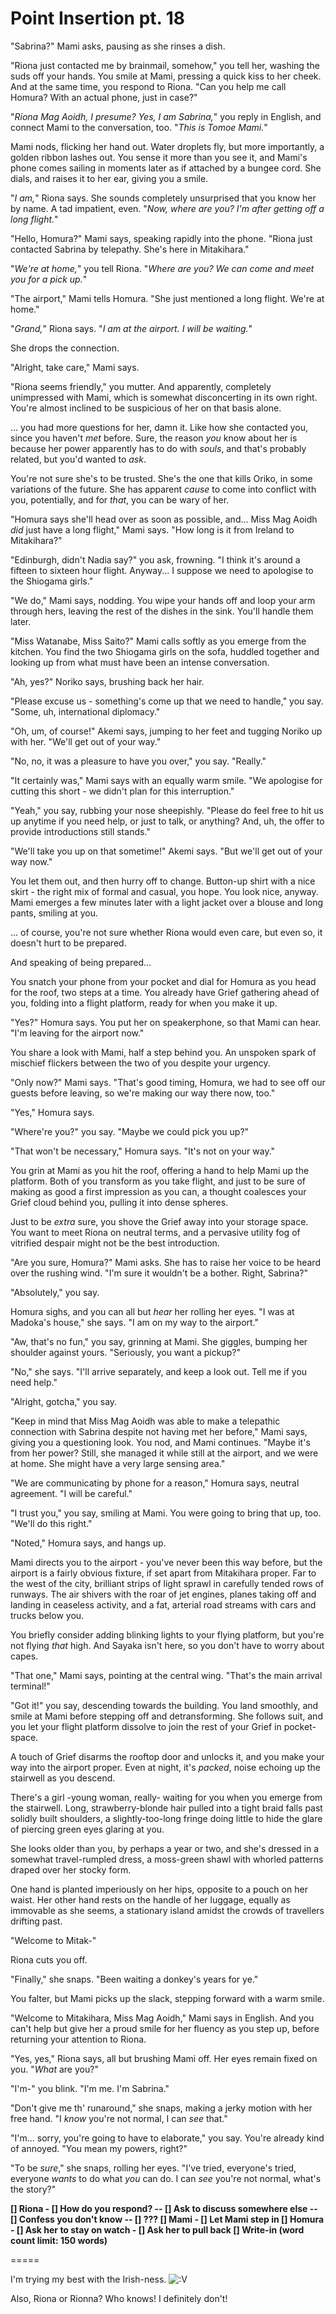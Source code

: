 # Point Insertion pt. 18

"Sabrina?" Mami asks, pausing as she rinses a dish.

"Riona just contacted me by brainmail, somehow," you tell her, washing the suds off your hands. You smile at Mami, pressing a quick kiss to her cheek. And at the same time, you respond to Riona. "Can you help me call Homura? With an actual phone, just in case?"

"*Riona Mag Aoidh, I presume? Yes, I am Sabrina,*" you reply in English, and connect Mami to the conversation, too. "*This is Tomoe Mami.*"

Mami nods, flicking her hand out. Water droplets fly, but more importantly, a golden ribbon lashes out. You sense it more than you see it, and Mami's phone comes sailing in moments later as if attached by a bungee cord. She dials, and raises it to her ear, giving you a smile.

"*I am,*" Riona says. She sounds completely unsurprised that you know her by name. A tad impatient, even. "*Now, where are you? I'm after getting off a long flight.*"

"Hello, Homura?" Mami says, speaking rapidly into the phone. "Riona just contacted Sabrina by telepathy. She's here in Mitakihara."

"*We're at home,*" you tell Riona. "*Where are you? We can come and meet you for a pick up.*"

"The airport," Mami tells Homura. "She just mentioned a long flight. We're at home."

"*Grand,*" Riona says. "*I am at the airport. I will be waiting.*"

She drops the connection.

"Alright, take care," Mami says.

"Riona seems friendly," you mutter. And apparently, completely unimpressed with Mami, which is somewhat disconcerting in its own right. You're almost inclined to be suspicious of her on that basis alone.

... you had more questions for her, damn it. Like how she contacted you, since you haven't *met* before. Sure, the reason *you* know about her is because her power apparently has to do with *souls*, and that's probably related, but you'd wanted to *ask*.

You're not sure she's to be trusted. She's the one that kills Oriko, in some variations of the future. She has apparent *cause* to come into conflict with you, potentially, and for *that*, you can be wary of her.

"Homura says she'll head over as soon as possible, and... Miss Mag Aoidh *did* just have a long flight," Mami says. "How long is it from Ireland to Mitakihara?"

"Edinburgh, didn't Nadia say?" you ask, frowning. "I think it's around a fifteen to sixteen hour flight. Anyway... I suppose we need to apologise to the Shiogama girls."

"We do," Mami says, nodding. You wipe your hands off and loop your arm through hers, leaving the rest of the dishes in the sink. You'll handle them later.

"Miss Watanabe, Miss Saito?" Mami calls softly as you emerge from the kitchen. You find the two Shiogama girls on the sofa, huddled together and looking up from what must have been an intense conversation.

"Ah, yes?" Noriko says, brushing back her hair.

"Please excuse us - something's come up that we need to handle," you say. "Some, uh, international diplomacy."

"Oh, um, of course!" Akemi says, jumping to her feet and tugging Noriko up with her. "We'll get out of your way."

"No, no, it was a pleasure to have you over," you say. "Really."

"It certainly was," Mami says with an equally warm smile. "We apologise for cutting this short - we didn't plan for this interruption."

"Yeah," you say, rubbing your nose sheepishly. "Please do feel free to hit us up anytime if you need help, or just to talk, or anything? And, uh, the offer to provide introductions still stands."

"We'll take you up on that sometime!" Akemi says. "But we'll get out of your way now."

You let them out, and then hurry off to change. Button-up shirt with a nice skirt - the right mix of formal and casual, you hope. You look nice, anyway. Mami emerges a few minutes later with a light jacket over a blouse and long pants, smiling at you.

... of course, you're not sure whether Riona would even care, but even so, it doesn't hurt to be prepared.

And speaking of being prepared...

You snatch your phone from your pocket and dial for Homura as you head for the roof, two steps at a time. You already have Grief gathering ahead of you, folding into a flight platform, ready for when you make it up.

"Yes?" Homura says. You put her on speakerphone, so that Mami can hear. "I'm leaving for the airport now."

You share a look with Mami, half a step behind you. An unspoken spark of mischief flickers between the two of you despite your urgency.

"Only now?" Mami says. "That's good timing, Homura, we had to see off our guests before leaving, so we're making our way there now, too."

"Yes," Homura says.

"Where're you?" you say. "Maybe we could pick you up?"

"That won't be necessary," Homura says. "It's not on your way."

You grin at Mami as you hit the roof, offering a hand to help Mami up the platform. Both of you transform as you take flight, and just to be sure of making as good a first impression as you can, a thought coalesces your Grief cloud behind you, pulling it into dense spheres.

Just to be *extra* sure, you shove the Grief away into your storage space. You want to meet Riona on neutral terms, and a pervasive utility fog of vitrified despair might not be the best introduction.

"Are you sure, Homura?" Mami asks. She has to raise her voice to be heard over the rushing wind. "I'm sure it wouldn't be a bother. Right, Sabrina?"

"Absolutely," you say.

Homura sighs, and you can all but *hear* her rolling her eyes. "I was at Madoka's house," she says. "I am on my way to the airport."

"Aw, that's no fun," you say, grinning at Mami. She giggles, bumping her shoulder against yours. "Seriously, you want a pickup?"

"No," she says. "I'll arrive separately, and keep a look out. Tell me if you need help."

"Alright, gotcha," you say.

"Keep in mind that Miss Mag Aoidh was able to make a telepathic connection with Sabrina despite not having met her before," Mami says, giving you a questioning look. You nod, and Mami continues. "Maybe it's from her power? Still, she managed it while still at the airport, and we were at home. She might have a very large sensing area."

"We are communicating by phone for a reason," Homura says, neutral agreement. "I will be careful."

"I trust you," you say, smiling at Mami. You were going to bring that up, too. "We'll do this right."

"Noted," Homura says, and hangs up.

Mami directs you to the airport - you've never been this way before, but the airport is a fairly obvious fixture, if set apart from Mitakihara proper. Far to the west of the city, brilliant strips of light sprawl in carefully tended rows of runways. The air shivers with the roar of jet engines, planes taking off and landing in ceaseless activity, and a fat, arterial road streams with cars and trucks below you.

You briefly consider adding blinking lights to your flying platform, but you're not flying *that* high. And Sayaka isn't here, so you don't have to worry about capes.

"That one," Mami says, pointing at the central wing. "That's the main arrival terminal!"

"Got it!" you say, descending towards the building. You land smoothly, and smile at Mami before stepping off and detransforming. She follows suit, and you let your flight platform dissolve to join the rest of your Grief in pocket-space.

A touch of Grief disarms the rooftop door and unlocks it, and you make your way into the airport proper. Even at night, it's *packed*, noise echoing up the stairwell as you descend.

There's a girl -young woman, really- waiting for you when you emerge from the stairwell. Long, strawberry-blonde hair pulled into a tight braid falls past solidly built shoulders, a slightly-too-long fringe doing little to hide the glare of piercing green eyes glaring at you.

She looks older than you, by perhaps a year or two, and she's dressed in a somewhat travel-rumpled dress, a moss-green shawl with whorled patterns draped over her stocky form.

One hand is planted imperiously on her hips, opposite to a pouch on her waist. Her other hand rests on the handle of her luggage, equally as immovable as she seems, a stationary island amidst the crowds of travellers drifting past.

"Welcome to Mitak-"

Riona cuts you off.

"Finally," she snaps. "Been waiting a donkey's years for ye."

You falter, but Mami picks up the slack, stepping forward with a warm smile.

"Welcome to Mitakihara, Miss Mag Aoidh," Mami says in English. And you can't help but give her a proud smile for her fluency as you step up, before returning your attention to Riona.

"Yes, yes," Riona says, all but brushing Mami off. Her eyes remain fixed on you. "*What* are you?"

"I'm-" you blink. "I'm me. I'm Sabrina."

"Don't give me th' runaround," she snaps, making a jerky motion with her free hand. "I *know* you're not normal, I can *see* that."

"I'm... sorry, you're going to have to elaborate," you say. You're already kind of annoyed. "You mean my powers, right?"

"To be *sure*," she snaps, rolling her eyes. "I've tried, everyone's tried, everyone *wants* to do what *you* can do. I can *see* you're not normal, what's the story?"

**\[] Riona
\- \[] How do you respond?
\-- \[] Ask to discuss somewhere else
\-- \[] Confess you don't know
\-- \[] ???
\[] Mami
\- \[] Let Mami step in
\[] Homura
\- \[] Ask her to stay on watch
\- \[] Ask her to pull back
\[] Write-in (word count limit: 150 words)**

\=====​

I'm trying my best with the Irish-ness. ![:V](/styles/sv_smiles/xenforo/emot-v.gif ":V    :V")

Also, Riona or Rionna? Who knows! I definitely don't!
